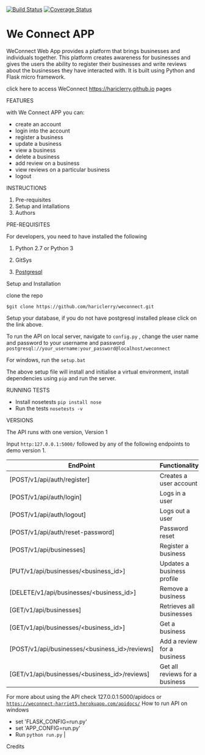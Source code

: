 
[![Build Status](https://travis-ci.org/hariclerry/weconnect.svg?branch=fearture_challenge3_api)](https://travis-ci.org/hariclerry/weconnect)
[![Coverage Status](https://coveralls.io/repos/github/hariclerry/weconnect/badge.svg?branch=fearture_challenge3_api)](https://coveralls.io/github/hariclerry/weconnect?branch=fearture_challenge3_api)
# We Connect APP

WeConnect Web App provides a platform that brings businesses and individuals together. 
This platform creates awareness for businesses and gives the users the ability to register their businesses and write reviews about the businesses they have interacted with. It is built using Python and Flask micro framework.

click here to access WeConnect https://hariclerry.github.io pages


FEATURES

with We Connect APP you can:
* create an account
* login into the account
* register a business
* update a business
* view a business
* delete a business
* add review on a business
* view reviews on a particular business
* logout

INSTRUCTIONS

1. Pre-requisites
2. Setup and intallations
3. Authors


PRE-REQUISITES

For developers, you need to have installed the following

1. Python 2.7 or Python 3

2. GitSys

3. [Postgresql](https://www.postgresql.org/download/)

Setup and Installation

clone the repo

`$git clone https://github.com/hariclerry/weconnect.git`

Setup your database, if you do not have postgresql installed please click on the 
link above.

To run the API on local server, navigate to `config.py` , change the user name and password to your username and password 
`postgresql://your_username:your_password@localhost/weconnect` 

For windows, run the 
`setup.bat`

The above setup file will install and initialise a virtual environment, install dependencies using `pip`
and run the server.

RUNNING TESTS
* Install nosetests `pip install nose`
* Run the tests `nosetests -v`

VERSIONS

The API runs with one version, Version 1 

Input `http:127.0.0.1:5000/` followed by any of the following endpoints to demo version 1.

|EndPoint|Functionality|
|---------|------------|
|[POST/v1/api/auth/register]|Creates a user account|
|[POST/v1/api/auth/login]|Logs in a user|
|[POST/v1/api/auth/logout]|Logs out a user|
|[POST/v1/api/auth/reset-password]|Password reset|
|[POST/v1/api/businesses]|Register a business|
|[PUT/v1/api/businesses/<business_id>]|Updates a business profile|
|[DELETE/v1/api/businesses/<business_id>]|Remove a business|
|[GET/v1/api/businesses]|Retrieves all businesses|
|[GET/v1/api/businesses/<business_id>]|Get a business|
|[POST/v1/api/businesses/<business_id>/reviews]|Add a review for a business|
|[GET/v1/api/businesses/<business_id>/reviews]|Get all reviews for a business|


For more about using the API check 127.0.0.1:5000/apidocs or [`https://weconnect-harriet5.herokuapp.com/apidocs/`](https://weconnect-harriet5.herokuapp.com/apidocs/)
How to run API on windows
* set 'FLASK_CONFIG=run.py'
* set 'APP_CONFIG=run.py'
* Run  `python run.py`
   |

Credits

[Harriet]: https://github.com/hariclerry
